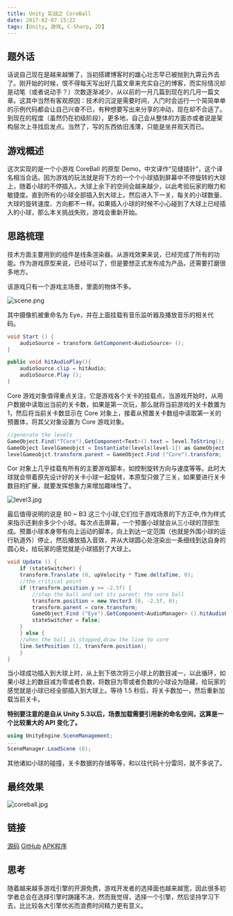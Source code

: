 ```yaml
---
title: Unity 实战之 CoreBall
date: 2017-02-07 15:22
tags: [Unity, 游戏, C-Sharp, 2D]
---
```

## 题外话
话说自己现在是越来越懒了，当初搭建博客时的雄心壮志早已被抛到九霄云外去了。刚开始的时候，恨不得每天写出好几篇文章来充实自己的博客，而实际情况却是动笔（或者说动手？）次数逐渐减少，从以前的一月几篇到现在的几月一篇文章。这其中当然有客观原因：技术的沉淀是需要时间，入门时会运行一个简简单单的示例代码都会让自己兴奋不已，有种想要写出来分享的冲动，现在却不合适了。到现在的程度（虽然仍在初级阶段），更多地，自己会从整体的方面亦或者说是架构层次上寻找启发点。当然了，写的东西依旧浅薄，只能是坐井观天而已。


<!--more-->


## 游戏概述
这次实现的是一个小游戏 CoreBall 的原型 Demo，中文译作“见缝插针”，这个译名相当合适。因为游戏的玩法就是将下方的一个个小球插到屏幕中不停旋转的大球上，随着小球的不停插入，大球上余下的空间会越来越少，以此考验玩家的眼力和敏捷度。直到所有的小球全部插入到大球上，然后进入下一关，每关的小球数量、大球的旋转速度、方向都不一样。如果插入小球的时候不小心碰到了大球上已经插入的小球，那么本关挑战失败，游戏会重新开始。

## 思路梳理
技术方面主要用到的组件是线条渲染器。从游戏效果来说，已经完成了所有的功能。作为游戏原型来说，已经可以了，但是要想正式发布成为产品，还需要打磨很多地方。

该游戏只有一个游戏主场景，里面的物体不多。

![scene.png][1]

其中摄像机被重命名为 Eye，并在上面挂载有音乐监听器及播放音乐的相关代码。
```cs
void Start () {
    audioSource = transform.GetComponent<AudioSource> ();   
}

public void hitAudioPlay(){
    audioSource.clip = hitAudio;
    audioSource.Play ();
}
```
Core 游戏对象值得重点关注，它是游戏各个关卡的挂载点，当游戏开始时，从用户数据中读取出当前的关卡数，如果是第一次玩，那么就将当前游戏的关卡数置为1，然后将当前关卡数显示在 Core 对象上，接着从预置关卡数组中读取第一关的预置体，将其父对象设置为 Core 游戏对象。
```cs
//generate the levels
GameObject.Find("TCore").GetComponent<Text>().text = level.ToString();
GameObject levelGameobjct = Instantiate(levels[level-1]) as GameObject;
levelGameobjct.transform.parent = GameObject.Find ("Core").transform;
```
Cor 对象上几乎挂载有所有的主要游戏脚本，如控制旋转方向与速度等等。此时大球就会带着原先设计好的关卡小球一起旋转，本原型只做了三关，如果要进行关卡数目的扩展，就要发挥想象力来增加趣味性了。

![level3.jpg][2]

最后值得说明的说是 B0 ~ B3 这三个小球,它们位于游戏场景的下方正中,作为样式来指示还剩余多少个小球。每次点击屏幕，一个预置小球就会从三小球的顶部生成。预置小球本身带有向上运动的脚本，向上到达一定范围（也就是外围小球的运行轨道外）停止，然后播放插入音效，并从大球圆心处渲染出一条细线到达自身的圆心处，给玩家的感觉就是小球插到了大球上。
```cs
void Update () {
    if (stateSwitcher) {
    transform.Translate (0, upVelocity * Time.deltaTime, 0);
    //the critical point
    if (transform.position.y >= -2.5f) {
        //stop the ball and set its parent: the core ball
        transform.position = new Vector3 (0, -2.5f, 0);
        transform.parent = core.transform;
        GameObject.Find ("Eye").GetComponent<AudioManager> ().hitAudioPlay ();
        stateSwitcher = false;
    }
    } else {
    //when the ball is stopped,draw the line to core
    line.SetPosition (1, transform.position);
    }
}
```
当小球成功插入到大球上时，从上到下依次将三小球上的数目减一，以此循环，如果小球上的数目减为零或者负数，将数目为零或者负数的小球设为隐藏，给玩家的感觉就是小球已经全部插入到大球上。等待 1.5 秒后，将关卡数加一，然后重新加载当前关卡。

**特别要注意的是自从 Unity 5.3以后，场景加载需要引用新的命名空间，这算是一个比较重大的 API 变化了。**
```cs
using UnityEngine.SceneManagement;
...
SceneManager.LoadScene (0);
```
其他诸如小球的碰撞，关卡数据的存储等等，和以往代码十分雷同，就不多说了。

## 最终效果

![coreball.jpg][3]

## 链接

[源码][4]
[GitHub][5]
[APK程序][6]

## 思考
随着越来越多游戏引擎的开源免费，游戏开发者的选择面也越来越宽，因此很多初学者总会在选择引擎时踌躇不决，然而我觉得，选择一个引擎，然后坚持学习下去，比比较各大引擎优劣而浪费时间精力更有意义。



  [1]: /img/scene.png
  [2]: /img/level3.jpg
  [3]: /img/coreball.jpg
  [4]: http://www.chunqiuyiyu.com/usr/uploads/2017/02/2462223575.unitypackage
  [5]: https://github.com/chunqiuyiyu/unity-games/tree/master/CoreBall
  [6]: https://pan.baidu.com/s/1jILUVrw



